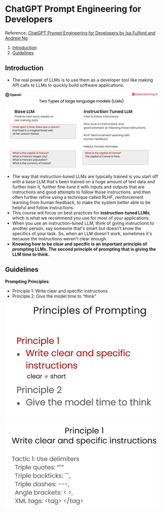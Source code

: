 # ChatGPT Prompt Engineering for Developers

Reference: <a href="https://www.deeplearning.ai/short-courses/chatgpt-prompt-engineering-for-developers/">ChatGPT Prompt Engineering for Developers by Isa Fulford and Andrew Ng</a>

1. [Introduction](#1)
2. [Guidelines](#2)

<a name="1"></a>
## Introduction 

+ The real power of LLMs is to use them as a developer tool like making API calls to LLMs to quickly build software applications.

![](https://github.com/DanialArab/images/blob/main/LLM/LLM_types.PNG)

+ The way that instruction-tuned LLMs are typically trained is you start off with a base LLM that's been trained on a huge amount of text data and further train it, further fine-tune it with inputs and outputs that are instructions and good attempts to follow those instructions, and then often further refine using a technique called RLHF, reinforcement learning from human feedback, to make the system better able to be helpful and follow instructions.
+ This course will focus on best practices for **instruction-tuned LLMs**, which is what we recommend you use for most of your applications.
+ When you use an instruction-tuned LLM, think of giving instructions to another person, say someone that's smart but doesn't know the specifics of your task. So, when an LLM doesn't work, sometimes it's because the instructions weren't clear enough.
+  **Knowing how to be clear and specific is an important principle of prompting LLMs. The second principle of prompting that is giving the LLM time to 
think.**

<a name="2"></a>
## Guidelines

**Prompting Principles**: 

+ Principle 1: Write clear and specific instructions
+ Principle 2: Give the model time to “think”

![](https://github.com/DanialArab/images/blob/main/LLM/prompting%20principles.PNG)

![](https://github.com/DanialArab/images/blob/main/LLM/principle%201.PNG)


